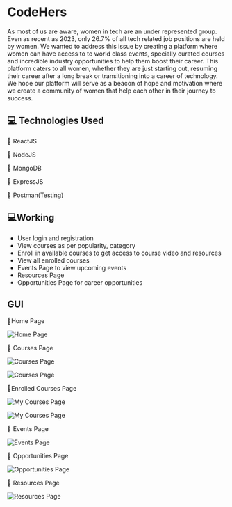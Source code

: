 # CodeHers

As most of us are aware, women in tech are an under represented group. Even as recent as 2023, only 26.7% of all tech related job positions are held by women. We wanted to address this issue by creating a platform where women can have access to to world class events, specially curated courses and incredible industry opportunities to help them boost their career. This platform caters to all women, whether they are just starting out, resuming their career after a long break or transitioning into a career of technology. We hope our platform will serve as a beacon of hope and motivation where we create a community of women that help each other in their journey to success.

## 💻 Technologies Used

📍 ReactJS

📍 NodeJS

📍 MongoDB

📍 ExpressJS

📍 Postman(Testing)

## 💻Working

- User login and registration
- View courses as per popularity, category
- Enroll in available courses to get access to course video and resources
- View all enrolled courses
- Events Page to view upcoming events
- Resources Page
- Opportunities Page for career opportunities

## GUI

📌Home Page

![Home Page](https://i.ibb.co/Q6Ryk5s/2023-04-12-3.png)

📌 Courses Page

![Courses Page](https://i.ibb.co/dfPyvmF/2023-04-12-5.png)

![Courses Page](https://i.ibb.co/g3ZGqz8/2023-04-12-6.png)

📌Enrolled Courses Page

![My Courses Page](https://i.ibb.co/b39KskP/2023-04-12-11.png)

![My Courses Page](https://i.ibb.co/fqy0RZK/2023-04-12-12.png)

📌 Events Page

![Events Page](https://i.ibb.co/ctxpW2Q/2023-04-12-7.png)

📌 Opportunities Page

![Opportunities Page](https://i.ibb.co/S68Cxtr/2023-04-12-8.png)

📌 Resources Page

![Resources Page](https://i.ibb.co/QnGMWw1/2023-04-12-9.png)
